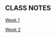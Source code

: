## CLASS NOTES

[Week 1](https://projects.100xdevs.com/tracks/public-private-keys/Public-Key-Cryptography-1) 

[Week 2](https://petal-estimate-4e9.notion.site/Creating-a-web-based-wallet-b628b611dd934ca8b68a2654ac14fdb4)
